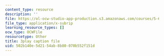 ```yaml
---
content_type: resource
description: ''
file: https://ol-ocw-studio-app-production.s3.amazonaws.com/courses/5-61-physical-chemistry-fall-2017/502b140e5d2154ab8b80070b552f151d_XxRjzphItU0.vtt
file_type: application/x-subrip
learning_resource_types: []
ocw_type: OCWFile
resourcetype: Other
title: 3play caption file
uid: 502b140e-5d21-54ab-8b80-070b552f151d
---
```

